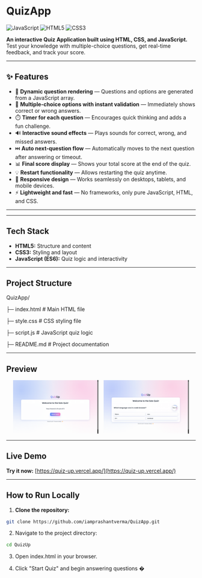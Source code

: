 # QuizApp

![JavaScript](https://img.shields.io/badge/JavaScript-ES6-yellow)
![HTML5](https://img.shields.io/badge/HTML5-orange)
![CSS3](https://img.shields.io/badge/CSS3-blue)

**An interactive Quiz Application built using HTML, CSS, and JavaScript.**  
Test your knowledge with multiple-choice questions, get real-time feedback, and track your score.

---
## ✨ Features
- 🎯 **Dynamic question rendering** — Questions and options are generated from a JavaScript array.
- 🧩 **Multiple-choice options with instant validation** — Immediately shows correct or wrong answers.
- ⏱️ **Timer for each question** — Encourages quick thinking and adds a fun challenge.
- 🔊 **Interactive sound effects** — Plays sounds for correct, wrong, and missed answers.
- ⏭️ **Auto next-question flow** — Automatically moves to the next question after answering or timeout.
- 📊 **Final score display** — Shows your total score at the end of the quiz.
- 💡 **Restart functionality** — Allows restarting the quiz anytime.
- 📱 **Responsive design** — Works seamlessly on desktops, tablets, and mobile devices.
- ⚡ **Lightweight and fast** — No frameworks, only pure JavaScript, HTML, and CSS.

---


---

## Tech Stack
- **HTML5:** Structure and content  
- **CSS3:** Styling and layout  
- **JavaScript (ES6):** Quiz logic and interactivity  

---

## Project Structure
QuizApp/

├─ index.html # Main HTML file

├─ style.css # CSS styling file

├─ script.js # JavaScript quiz logic

├─ README.md # Project documentation

---

## Preview

<p align="center">
  <img src="./assets/quiz-result.png" alt="Quiz Start Screen" width="45%" style="margin-right:10px;">
  <img src="./assets/quiz-question.png" alt="Quiz Question Screen" width="45%">
</p>

---
##  Live Demo
 **Try it now:** [https://quiz-up.vercel.app/](https://quiz-up.vercel.app/)

---

## How to Run Locally
1. **Clone the repository:**
```bash
git clone https://github.com/iamprashantverma/QuizApp.git
```
2. Navigate to the project directory:
```bash
cd QuizUp
```
3. Open index.html in your browser.

4. Click "Start Quiz" and begin answering questions �
